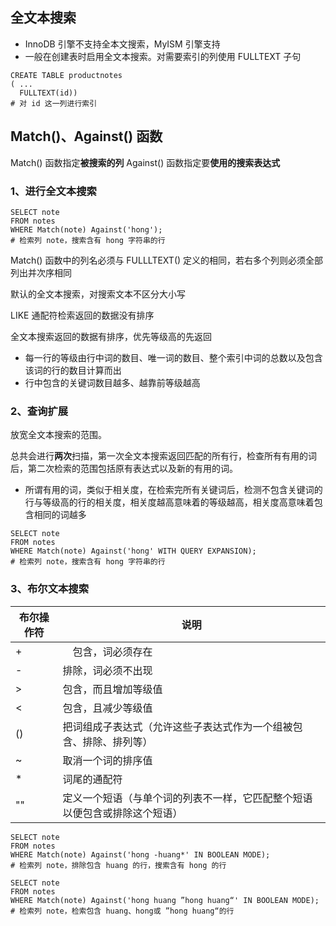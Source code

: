 ## 全文本搜索

- InnoDB 引擎不支持全本文搜索，MyISM 引擎支持
- 一般在创建表时启用全文本搜索。对需要索引的列使用 FULLTEXT 子句

```
CREATE TABLE productnotes
( ...
  FULLTEXT(id))
# 对 id 这一列进行索引
```

## Match()、Against() 函数

Match() 函数指定**被搜索的列** 
Against() 函数指定要**使用的搜索表达式**

### 1、进行全文本搜索

```mysql
SELECT note
FROM notes
WHERE Match(note) Against('hong');
# 检索列 note，搜索含有 hong 字符串的行
```

Match() 函数中的列名必须与 FULLLTEXT() 定义的相同，若右多个列则必须全部列出并次序相同

默认的全文本搜索，对搜索文本不区分大小写

LIKE 通配符检索返回的数据没有排序

全文本搜索返回的数据有排序，优先等级高的先返回

- 每一行的等级由行中词的数目、唯一词的数目、整个索引中词的总数以及包含该词的行的数目计算而出
- 行中包含的关键词数目越多、越靠前等级越高


### 2、查询扩展
放宽全文本搜索的范围。

总共会进行**两次**扫描，第一次全文本搜索返回匹配的所有行，检查所有有用的词后，第二次检索的范围包括原有表达式以及新的有用的词。

- 所谓有用的词，类似于相关度，在检索完所有关键词后，检测不包含关键词的行与等级高的行的相关度，相关度越高意味着的等级越高，相关度高意味着包含相同的词越多

```mysql
SELECT note
FROM notes
WHERE Match(note) Against('hong' WITH QUERY EXPANSION);
# 检索列 note，搜索含有 hong 字符串的行
```

### 3、布尔文本搜索

布尔操作符 | 说明
---      | ---
+        |　包含，词必须存在
-        | 排除，词必须不出现
>        | 包含，而且增加等级值
<        | 包含，且减少等级值
()       | 把词组成子表达式（允许这些子表达式作为一个组被包含、排除、排列等）
~        | 取消一个词的排序值
*        | 词尾的通配符
""       | 定义一个短语（与单个词的列表不一样，它匹配整个短语以便包含或排除这个短语）

```mysql
SELECT note
FROM notes
WHERE Match(note) Against('hong -huang*' IN BOOLEAN MODE);
# 检索列 note，排除包含 huang 的行，搜索含有 hong 的行
```

```mysql
SELECT note
FROM notes
WHERE Match(note) Against('hong huang ”hong huang“' IN BOOLEAN MODE);
# 检索列 note，检索包含 huang、hong或 ”hong huang“的行
```